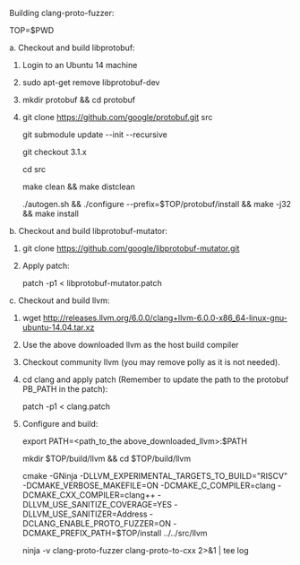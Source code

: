 Building clang-proto-fuzzer:

TOP=$PWD

a. Checkout and build libprotobuf:

1. Login to an Ubuntu 14 machine

2. sudo apt-get remove libprotobuf-dev

3. mkdir protobuf && cd protobuf

4. git clone https://github.com/google/protobuf.git src

   git submodule update --init --recursive

   git checkout 3.1.x

   cd src

   make clean && make distclean

   ./autogen.sh && ./configure --prefix=$TOP/protobuf/install && make -j32 && make install


b. Checkout and build libprotobuf-mutator:

1. git clone https://github.com/google/libprotobuf-mutator.git

2. Apply patch:

   patch -p1 < libprotobuf-mutator.patch


c. Checkout and build llvm:

1. wget http://releases.llvm.org/6.0.0/clang+llvm-6.0.0-x86_64-linux-gnu-ubuntu-14.04.tar.xz

2. Use the above downloaded llvm as the host build compiler

3. Checkout community llvm (you may remove polly as it is not needed).

4. cd clang and apply patch (Remember to update the path to the protobuf PB_PATH in the patch):

   patch -p1 < clang.patch

5. Configure and build:

   export PATH=<path_to_the above_downloaded_llvm>:$PATH

   mkdir $TOP/build/llvm && cd $TOP/build/llvm

   cmake -GNinja -DLLVM_EXPERIMENTAL_TARGETS_TO_BUILD="RISCV" -DCMAKE_VERBOSE_MAKEFILE=ON  -DCMAKE_C_COMPILER=clang  -DCMAKE_CXX_COMPILER=clang++  -DLLVM_USE_SANITIZE_COVERAGE=YES  -DLLVM_USE_SANITIZER=Address  -DCLANG_ENABLE_PROTO_FUZZER=ON  -DCMAKE_PREFIX_PATH=$TOP/install   ../../src/llvm

   ninja -v clang-proto-fuzzer clang-proto-to-cxx 2>&1 | tee log
